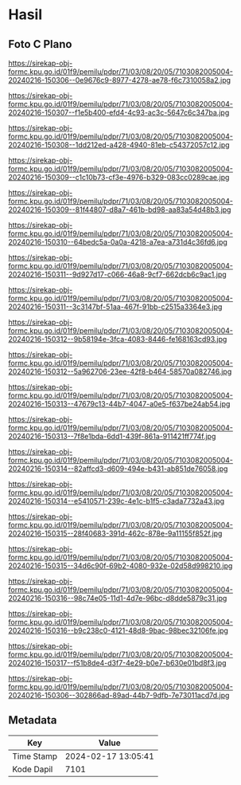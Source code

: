 # Hasil

## Foto C Plano

https://sirekap-obj-formc.kpu.go.id/01f9/pemilu/pdpr/71/03/08/20/05/7103082005004-20240216-150306--0e9676c9-8977-4278-ae78-f6c7310058a2.jpg

https://sirekap-obj-formc.kpu.go.id/01f9/pemilu/pdpr/71/03/08/20/05/7103082005004-20240216-150307--f1e5b400-efd4-4c93-ac3c-5647c6c347ba.jpg

https://sirekap-obj-formc.kpu.go.id/01f9/pemilu/pdpr/71/03/08/20/05/7103082005004-20240216-150308--1dd212ed-a428-4940-81eb-c54372057c12.jpg

https://sirekap-obj-formc.kpu.go.id/01f9/pemilu/pdpr/71/03/08/20/05/7103082005004-20240216-150309--c1c10b73-cf3e-4976-b329-083cc0289cae.jpg

https://sirekap-obj-formc.kpu.go.id/01f9/pemilu/pdpr/71/03/08/20/05/7103082005004-20240216-150309--81f44807-d8a7-461b-bd98-aa83a54d48b3.jpg

https://sirekap-obj-formc.kpu.go.id/01f9/pemilu/pdpr/71/03/08/20/05/7103082005004-20240216-150310--64bedc5a-0a0a-4218-a7ea-a731d4c36fd6.jpg

https://sirekap-obj-formc.kpu.go.id/01f9/pemilu/pdpr/71/03/08/20/05/7103082005004-20240216-150311--9d927d17-c066-46a8-9cf7-662dcb6c9ac1.jpg

https://sirekap-obj-formc.kpu.go.id/01f9/pemilu/pdpr/71/03/08/20/05/7103082005004-20240216-150311--3c3147bf-51aa-467f-91bb-c2515a3364e3.jpg

https://sirekap-obj-formc.kpu.go.id/01f9/pemilu/pdpr/71/03/08/20/05/7103082005004-20240216-150312--9b58194e-3fca-4083-8446-fe168163cd93.jpg

https://sirekap-obj-formc.kpu.go.id/01f9/pemilu/pdpr/71/03/08/20/05/7103082005004-20240216-150312--5a962706-23ee-42f8-b464-58570a082746.jpg

https://sirekap-obj-formc.kpu.go.id/01f9/pemilu/pdpr/71/03/08/20/05/7103082005004-20240216-150313--47679c13-44b7-4047-a0e5-f637be24ab54.jpg

https://sirekap-obj-formc.kpu.go.id/01f9/pemilu/pdpr/71/03/08/20/05/7103082005004-20240216-150313--7f8e1bda-6dd1-439f-861a-911421ff774f.jpg

https://sirekap-obj-formc.kpu.go.id/01f9/pemilu/pdpr/71/03/08/20/05/7103082005004-20240216-150314--82affcd3-d609-494e-b431-ab851de76058.jpg

https://sirekap-obj-formc.kpu.go.id/01f9/pemilu/pdpr/71/03/08/20/05/7103082005004-20240216-150314--e5410571-239c-4e1c-b1f5-c3ada7732a43.jpg

https://sirekap-obj-formc.kpu.go.id/01f9/pemilu/pdpr/71/03/08/20/05/7103082005004-20240216-150315--28f40683-391d-462c-878e-9a11155f852f.jpg

https://sirekap-obj-formc.kpu.go.id/01f9/pemilu/pdpr/71/03/08/20/05/7103082005004-20240216-150315--34d6c90f-69b2-4080-932e-02d58d998210.jpg

https://sirekap-obj-formc.kpu.go.id/01f9/pemilu/pdpr/71/03/08/20/05/7103082005004-20240216-150316--98c74e05-11d1-4d7e-96bc-d8dde5879c31.jpg

https://sirekap-obj-formc.kpu.go.id/01f9/pemilu/pdpr/71/03/08/20/05/7103082005004-20240216-150316--b9c238c0-4121-48d8-9bac-98bec32106fe.jpg

https://sirekap-obj-formc.kpu.go.id/01f9/pemilu/pdpr/71/03/08/20/05/7103082005004-20240216-150317--f51b8de4-d3f7-4e29-b0e7-b630e01bd8f3.jpg

https://sirekap-obj-formc.kpu.go.id/01f9/pemilu/pdpr/71/03/08/20/05/7103082005004-20240216-150306--302866ad-89ad-44b7-9dfb-7e73011acd7d.jpg


## Metadata

| Key        | Value               |
| ---------- | ------------------- |
| Time Stamp | 2024-02-17 13:05:41 |
| Kode Dapil | 7101                |



